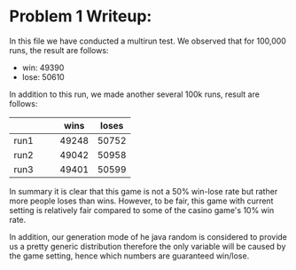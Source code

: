 # Problem 1 Writeup:

In this file we have conducted a multirun test. We observed that for 100,000 runs, the result are follows:

- win: 49390
- lose: 50610

In addition to this run, we made another several 100k runs, result are follows:

|      |     |     | wins  | loses |
| :--: | :-: | :-: | ----- | ----- |
| run1 |     |     | 49248 | 50752 |
| run2 |     |     | 49042 | 50958 |
| run3 |     |     | 49401 | 50599 |

In summary it is clear that this game is not a 50% win-lose rate but rather more people loses than wins.
However, to be fair, this game with current setting is relatively fair compared to some of the casino game's 10% win rate.

In addition, our generation mode of he java random is considered to provide us a pretty generic distribution therefore the only variable will be caused by the game setting, hence which numbers are guaranteed win/lose.
